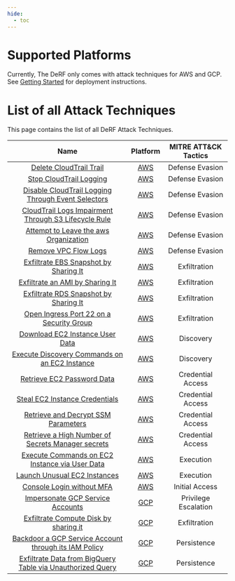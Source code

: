 ```yaml
---
hide:
  - toc
---
```


# Supported Platforms

Currently, The DeRF only comes with attack techniques for AWS and GCP.   
See [Getting Started](../Deployment/derf-deployment.md) for deployment instructions.

# List of all Attack Techniques

This page contains the list of all DeRF Attack Techniques.

| Name   | Platform | MITRE ATT&CK Tactics |
| :----: | :------: | :------------------: |
| [Delete CloudTrail Trail](./aws/cloudtrail-delete.md) | [AWS](./aws/index.md) | Defense Evasion |
| [Stop CloudTrail Logging](./aws/cloudtrail-stop.md) | [AWS](./aws/index.md) | Defense Evasion |
| [Disable CloudTrail Logging Through Event Selectors](./aws/cloudtrail-event-selectors.md) | [AWS](./aws/index.md) | Defense Evasion |
| [CloudTrail Logs Impairment Through S3 Lifecycle Rule](./aws/cloudtrail-lifecycle-rules.md) | [AWS](./aws/index.md) | Defense Evasion |
| [Attempt to Leave the aws Organization](./aws/organizations-leave.md) | [AWS](./aws/index.md) | Defense Evasion |
| [Remove VPC Flow Logs](./aws/vpc-remove-flow-log.md) | [AWS](./aws/index.md) | Defense Evasion |
| [Exfiltrate EBS Snapshot by Sharing It](./aws/ec2-share-ebs-snapshot.md) | [AWS](./aws/index.md) | Exfiltration |
| [Exfiltrate an AMI by Sharing It](./aws/ec2-ami-share-snapshot.md) | [AWS](./aws/index.md) | Exfiltration |
| [Exfiltrate RDS Snapshot by Sharing It](./aws/rds-share-snapshot.md) | [AWS](./aws/index.md) | Exfiltration |
| [Open Ingress Port 22 on a Security Group](./aws/ec2-security-group-open-port-22-ingress.md) | [AWS](./aws/index.md) | Exfiltration |
| [Download EC2 Instance User Data](./aws/ec2-get-user-data.md) | [AWS](./aws/index.md) | Discovery |
| [Execute Discovery Commands on an EC2 Instance](./aws/ec2-execute-discovery-commands.md) | [AWS](./aws/index.md) | Discovery |
| [Retrieve EC2 Password Data](./aws/ec2-get-password-data.md) | [AWS](./aws/index.md) | Credential Access |
| [Steal EC2 Instance Credentials](./aws/ec2-steal-instance-credentials.md) | [AWS](./aws/index.md) | Credential Access |
| [Retrieve and Decrypt SSM Parameters](./aws/ssm-retrieve-securestring-parameters.md) | [AWS](./aws/index.md) | Credential Access |
| [Retrieve a High Number of Secrets Manager secrets](./aws/secretsmanager-retrieve-secrets.md) | [AWS](./aws/index.md) | Credential Access |
| [Execute Commands on EC2 Instance via User Data](./aws/ec2-modify-user-data.md) | [AWS](./aws/index.md) | Execution |
| [Launch Unusual EC2 Instances](./aws/ec2-launch-unusual-instances.md) | [AWS](./aws/index.md) | Execution |
| [Console Login without MFA](.//aws/aws-console-login-without-mfa.md) | [AWS](./aws/index.md) | Initial Access |
| [Impersonate GCP Service Accounts](./gcp/impersonate-service-accounts.md) | [GCP](./gcp/index.md) | Privilege Escalation |
| [Exfiltrate Compute Disk by sharing it](./gcp/share-compute-disk.md) | [GCP](./gcp/index.md) | Exfiltration |
| [Backdoor a GCP Service Account through its IAM Policy](./gcp/backdoor-service-account.md) | [GCP](./gcp/index.md) | Persistence |
| [Exfiltrate Data from BigQuery Table via Unauthorized Query](./gcp/bq-data-exfiltration-via-job.md) | [GCP](./gcp/index.md) | Persistence |
